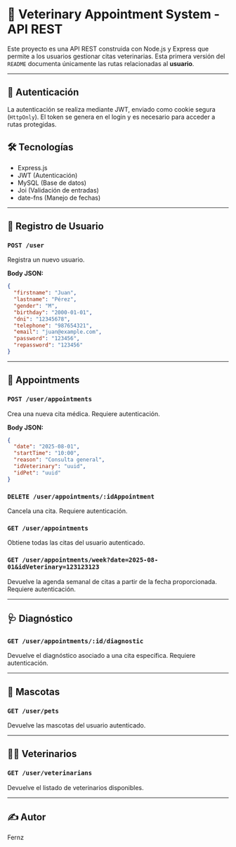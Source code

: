 
# 🐾 Veterinary Appointment System - API REST

Este proyecto es una API REST construida con Node.js y Express que permite a los usuarios gestionar citas veterinarias. Esta primera versión del `README` documenta únicamente las rutas relacionadas al **usuario**.

---

## 🔐 Autenticación
La autenticación se realiza mediante JWT, enviado como cookie segura (`HttpOnly`). El token se genera en el login y es necesario para acceder a rutas protegidas.

## 🛠️ Tecnologías

- Express.js
- JWT (Autenticación)
- MySQL (Base de datos)
- Joi (Validación de entradas)
- date-fns (Manejo de fechas)

---

## 🧑 Registro de Usuario

### `POST /user`

Registra un nuevo usuario.

**Body JSON:**

```json
{
  "firstname": "Juan",
  "lastname": "Pérez",
  "gender": "M",
  "birthday": "2000-01-01",
  "dni": "12345678",
  "telephone": "987654321",
  "email": "juan@example.com",
  "password": "123456",
  "repassword": "123456"
}
```

---

## 📅 Appointments

### `POST /user/appointments`

Crea una nueva cita médica. Requiere autenticación.

**Body JSON:**

```json
{
  "date": "2025-08-01",
  "startTime": "10:00",
  "reason": "Consulta general",
  "idVeterinary": "uuid",
  "idPet": "uuid"
}
```

### `DELETE /user/appointments/:idAppointment`

Cancela una cita. Requiere autenticación.

### `GET /user/appointments`

Obtiene todas las citas del usuario autenticado.

### `GET /user/appointments/week?date=2025-08-01&idVeterinary=123123123`

Devuelve la agenda semanal de citas a partir de la fecha proporcionada. Requiere autenticación.

---

## 🩺 Diagnóstico

### `GET /user/appointments/:id/diagnostic`

Devuelve el diagnóstico asociado a una cita específica. Requiere autenticación.

---

## 🐾 Mascotas

### `GET /user/pets`

Devuelve las mascotas del usuario autenticado.

---

## 👨‍⚕️ Veterinarios

### `GET /user/veterinarians`

Devuelve el listado de veterinarios disponibles.

---

## ✍️ Autor

Fernz